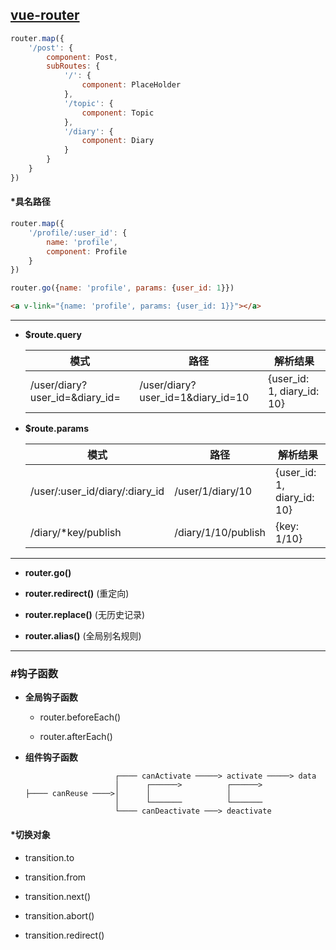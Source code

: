 ## [vue-router](https://github.com/vuejs/vue-router) ##

```javascript
router.map({
    '/post': {
        component: Post,
        subRoutes: {
            '/': {
                component: PlaceHolder
            },
            '/topic': {
                component: Topic
            },
            '/diary': {
                component: Diary
            }
        }
    }
})
```

#### *具名路径 ####

```javascript
router.map({
    '/profile/:user_id': {
        name: 'profile',
        component: Profile
    }
})
```
```javascript
router.go({name: 'profile', params: {user_id: 1}})
```
```html
<a v-link="{name: 'profile', params: {user_id: 1}}"></a>
```

*****

+ __$route.query__

    | 模式 | 路径 | 解析结果 |
    | ------------------------------ | --------------------------------- | -------------------------- |
    | /user/diary?user_id=&diary_id= | /user/diary?user_id=1&diary_id=10 | {user_id: 1, diary_id: 10} |

+ __$route.params__

    | 模式 | 路径 | 解析结果 |
    | ------------------------------ | ------------------- | -------------------------- |
    | /user/:user_id/diary/:diary_id | /user/1/diary/10    | {user_id: 1, diary_id: 10} |
    | /diary/*key/publish            | /diary/1/10/publish | {key: 1/10}                |

*****

+ __router.go()__

+ __router.redirect()__ (重定向)

+ __router.replace()__ (无历史记录)

+ __router.alias()__ (全局别名规则)

*****

### #钩子函数 ###

+ __全局钩子函数__

    + router.beforeEach()

    + router.afterEach()

+ __组件钩子函数__

    ```
                        ┌──── canActivate ─────> activate ─────> data
                        │      ┌──────>          ┌──────>
    ├──── canReuse ────>│      │                 │
                        │      └───────          └───────
                        └──── canDeactivate ───> deactivate
    ```

#### *切换对象 ####

+ transition.to

+ transition.from

+ transition.next()

+ transition.abort()

+ transition.redirect()
